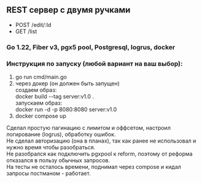 ## REST сервер с двумя ручками
* POST /edit/:Id
* GET /list

### Go 1.22, Fiber v3, pgx5 pool, Postgresql, logrus, docker

### Инструкция по запуску (любой вариант на ваш выбор):
1. go run cmd/main.go  
2. через докер (он должен быть запущен)  
создаем образ:  
docker build --tag server:v1.0 .  
запускаем образ:  
docker run -d -p 8080:8080 server:v1.0  
3. docker compose up  

Сделал простую пагинацию с лимитом и оффсетом, настроил логирование (logrus), обработку ошибок.  
Не сделал авторизацию (она в планах), так как ранее не использовал и нужно время чтобы разобраться.  
Не разобрался как подключить pgxpool к reform, поэтому от реформа отказался в пользу обычных запросов.  
На тесты не осталось времени, поднимал через compose и кидал запросы постманом - работает.
